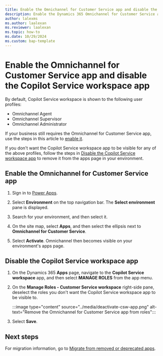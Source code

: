 ```yaml
---
title: Enable the Omnichannel for Customer Service app and disable the Copilot Service workspace app for Omnichannel users
description: Enable the Dynamics 365 Omnichannel for Customer Service app and disable the Copilot Service workspace app for Omnichannel users
author: lalexms
ms.author: laalexan
ms.reviewer: laalexan
ms.topic: how-to
ms.date: 10/29/2024
ms.custom: bap-template
---
```


# Enable the Omnichannel for Customer Service app and disable the Copilot Service workspace app

By default, Copilot Service workspace is shown to the following user profiles:

- Omnichannel Agent
- Omnichannel Supervisor
- Omnichannel Administrator

If your business still requires the Omnichannel for Customer Service app, use the steps in this article to [enable it](#enable-the-omnichannel-for-customer-service-app).

If you don't want the Copilot Service workspace app to be visible for any of the above profiles, follow the steps in [Disable the Copilot Service workspace app](#disable-the-copilot-service-workspace-app) to remove it from the apps page in your environment.

## Enable the Omnichannel for Customer Service app 

1. Sign in to [Power Apps](https://go.microsoft.com/fwlink/p/?linkid=2142083).

1. Select **Environment** on the top navigation bar. The **Select environment** pane is displayed.

1. Search for your environment, and then select it.

1. On the site map, select **Apps**, and then select the ellipsis next to **Omnichannel for Customer Service**.

1. Select **Activate**. Omnichannel then becomes visible on your environment's apps page.
    

## Disable the Copilot Service workspace app

1. On the Dynamics 365 **Apps** page, navigate to the **Copilot Service workspace** app, and then select **MANAGE ROLES** from the app menu.

1. On the **Manage Roles - Customer Service workspace** right-side pane, deselect the roles you don't want the Copilot Service workspace app to be visible to.

   :::image type="content" source="../media/deactivate-csw-app.png" alt-text="Remove the Omnichannel for Customer Service app from roles":::

1. Select **Save**.

## Next steps

For migration information, go to [Migrate from removed or deprecated apps](migrate-to-csw.md).
